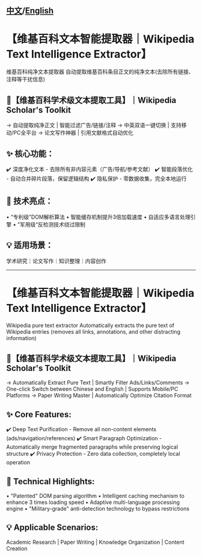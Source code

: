 ## [中文](README.md)/[English](README.en.md)

# 【维基百科文本智能提取器｜Wikipedia Text Intelligence Extractor】
维基百科纯净文本提取器 自动提取维基百科条目正文的纯净文本(去除所有链接、注释等干扰信息)

## 🌟【维基百科学术级文本提取工具】｜Wikipedia Scholar's Toolkit
→ 自动提取纯净正文 | 智能过滤广告/链接/注释
→ 中英双语一键切换 | 支持移动/PC全平台
→ 论文写作神器 | 引用文献格式自动优化

## ✨ 核心功能：
✔️ 深度净化文本 - 去除所有非内容元素（广告/导航/参考文献）
✔️ 智能段落优化 - 自动合并碎片段落，保留逻辑结构
✔️ 隐私保护 - 零数据收集，完全本地运行

## 🚀 技术亮点：
• “专利级”DOM解析算法
• 智能缓存机制提升3倍加载速度
• 自适应多语言处理引擎
• ”军用级“反检测技术绕过限制

## 💡 适用场景：
学术研究｜论文写作｜知识整理｜内容创作


----------------------------------------------------------------


# 【维基百科文本智能提取器｜Wikipedia Text Intelligence Extractor】
Wikipedia pure text extractor Automatically extracts the pure text of Wikipedia entries (removes all links, annotations, and other distracting information)

## 🌟【维基百科学术级文本提取工具】｜Wikipedia Scholar's Toolkit
→ Automatically Extract Pure Text | Smartly Filter Ads/Links/Comments
→ One-click Switch between Chinese and English | Supports Mobile/PC Platforms
→ Paper Writing Master | Automatically Optimize Citation Format

## ✨ Core Features:
✔️ Deep Text Purification - Remove all non-content elements (ads/navigation/references)
✔️ Smart Paragraph Optimization - Automatically merge fragmented paragraphs while preserving logical structure
✔️ Privacy Protection - Zero data collection, completely local operation

## 🚀 Technical Highlights:
• "Patented" DOM parsing algorithm
• Intelligent caching mechanism to enhance 3 times loading speed
• Adaptive multi-language processing engine
• "Military-grade" anti-detection technology to bypass restrictions

## 💡 Applicable Scenarios:
Academic Research | Paper Writing | Knowledge Organization | Content Creation
